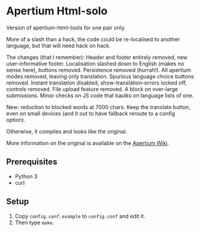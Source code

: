 Apertium Html-solo
==================
Version of apertium-html-tools for one pair only.

More of a slash than a hack, the code could be re-localised to another language, but that will need hack on hack.

The changes (that I remember): Header and footer entirely removed, new user-informative footer. Localisation slashed down to English (makes no sense here), buttons removed. Persistence removed (hurrah!). All apertium modes removed, leaving only translation. Spurious language choice buttons removed. Instant translation disabled, show-translation-errors locked off, controls removed. File upload feature removed. A block on over-large submissions. Minor checks on JS code that baulks on language lists of one.

New: reduction to blocked words at 7000 chars. Keep the translate button, even on small devices (and it out to have fallback reroute to a config option).

Otherwise, it compiles and looks like the original.

More information on the original is available on the [Apertium Wiki](http://wiki.apertium.org/wiki/Apertium-html-tools).



Prerequisites
----------------
* Python 3
* curl

Setup
-------
1. Copy `config.conf.example` to `config.conf` and edit it.
2. Then type `make`.

